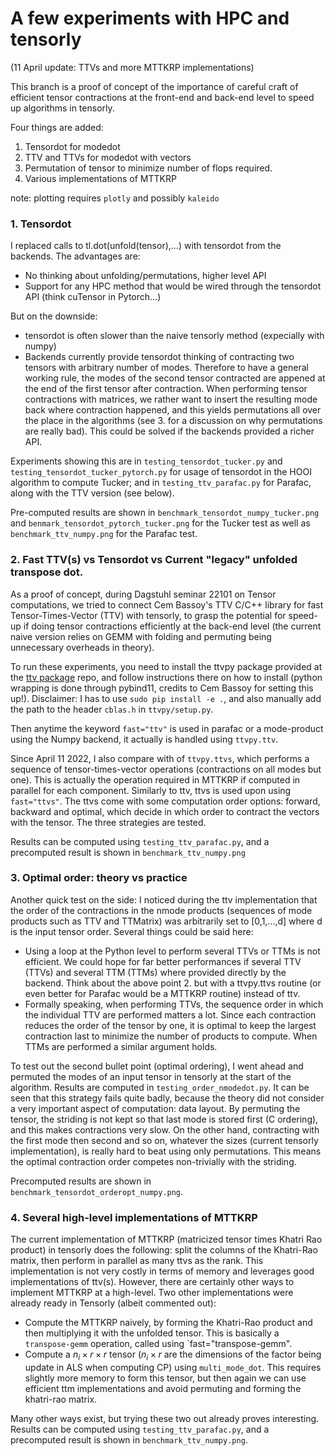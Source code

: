 # A few experiments with HPC and tensorly

(11 April update: TTVs and more MTTKRP implementations)

This branch is a proof of concept of the importance of careful craft of efficient tensor contractions at the front-end and back-end level to speed up algorithms in tensorly.

Four things are added:
1. Tensordot for modedot
2. TTV and TTVs for modedot with vectors
3. Permutation of tensor to minimize number of flops required.
4. Various implementations of MTTKRP

note: plotting requires `plotly` and possibly `kaleido`

### 1. Tensordot
I replaced calls to tl.dot(unfold(tensor),...)  with tensordot from the backends. The advantages are:
+ No thinking about unfolding/permutations, higher level API
+ Support for any HPC method that would be wired through the tensordot API (think cuTensor in Pytorch...)

But on the downside:
- tensordot is often slower than the naive tensorly method (expecially with numpy)
- Backends currently provide tensordot thinking of contracting two tensors with arbitrary number of modes. Therefore to have a general working rule, the modes of the second tensor contracted are appened at the end of the first tensor after contraction. When performing tensor contractions with matrices, we rather want to insert the resulting mode back where contraction happened, and this yields permutations all over the place in the algorithms (see 3. for a discussion on why permutations are really bad). This could be solved if the backends provided a richer API.

Experiments showing this are in `testing_tensordot_tucker.py` and `testing_tensordot_tucker_pytorch.py` for usage of tensordot in the HOOI algorithm to compute Tucker; and in `testing_ttv_parafac.py` for Parafac, along with the TTV version (see below).

Pre-computed results are shown in `benchmark_tensordot_numpy_tucker.png` and `benmark_tensordot_pytorch_tucker.png` for the Tucker test as well as `benchmark_ttv_numpy.png` for the Parafac test.

### 2. Fast TTV(s) vs Tensordot vs Current "legacy" unfolded transpose dot.
As a proof of concept, during Dagstuhl seminar 22101 on Tensor computations, we tried to connect Cem Bassoy's TTV C/C++ library for fast Tensor-Times-Vector (TTV) with tensorly, to grasp the potential for speed-up if doing tensor contractions efficiently at the back-end level (the current naive version relies on GEMM with folding and permuting being unnecessary overheads in theory).

To run these experiments, you need to install the ttvpy package provided at the [ttv package](https://github.com/bassoy/ttv/tree/master/ttvpy) repo, and follow instructions there on how to install (python wrapping is done through pybind11, credits to Cem Bassoy for setting this up!). Disclaimer: I has to use `sudo pip install -e .`, and also manually add the path to the header `cblas.h` in `ttvpy/setup.py`.

Then anytime the keyword `fast="ttv"` is used in parafac or a mode-product using the Numpy backend, it actually is handled using `ttvpy.ttv`.

Since April 11 2022, I also compare with of `ttvpy.ttvs`, which performs a sequence of tensor-times-vector operations (contractions on all modes but one). This is actually the operation required in MTTKRP if computed in parallel for each component. Similarly to ttv, ttvs is used upon using `fast="ttvs"`. The ttvs come with some computation order options: forward, backward and optimal, which decide in which order to contract the vectors with the tensor. The three strategies are tested.

Results can be computed using `testing_ttv_parafac.py`, and a precomputed result is shown in `benchmark_ttv_numpy.png`

### 3. Optimal order: theory vs practice
Another quick test on the side: I noticed during the ttv implementation that the order of the contractions in the nmode products (sequences of mode products such as TTV and TTMatrix) was arbitrarily set to [0,1,...,d] where d is the input tensor order. Several things could be said here:
- Using a loop at the Python level to perform several TTVs or TTMs is not efficient. We could hope for far better performances if several TTV (TTVs) and several TTM (TTMs) where provided directly by the backend. Think about the above point 2. but with a ttvpy.ttvs routine (or even better for Parafac would be a MTTKRP routine) instead of ttv.
- Formally speaking, when performing TTVs, the sequence order in which the individual TTV are performed matters a lot. Since each contraction reduces the order of the tensor by one, it is optimal to keep the largest contraction last to minimize the number of products to compute. When TTMs are performed a similar argument holds.

To test out the second bullet point (optimal ordering), I went ahead and permuted the modes of an input tensor in tensorly at the start of the algorithm. Results are computed in `testing_order_nmodedot.py`. It can be seen that this strategy fails quite badly, because the theory did not consider a very important aspect of computation: data layout. By permuting the tensor, the striding is not kept so that last mode is stored first (C ordering), and this makes contractions very slow. On the other hand, contracting with the first mode then second and so on, whatever the sizes (current tensorly implementation), is really hard to beat using only permutations. This means the optimal contraction order competes non-trivially with the striding.

Precomputed results are shown in `benchmark_tensordot_orderopt_numpy.png`.

### 4. Several high-level implementations of MTTKRP
The current implementation of MTTKRP (matricized tensor times Khatri Rao product) in tensorly does the following: split the columns of the Khatri-Rao matrix, then perform in parallel as many ttvs as the rank. This implementation is not very costly in terms of memory and leverages good implementations of ttv(s). However, there are certainly other ways to implement MTTKRP at a high-level. Two other implementations were already ready in Tensorly (albeit commented out):
- Compute the MTTKRP naively, by forming the Khatri-Rao product and then multiplying it with the unfolded tensor. This is basically a `transpose-gemm` operation, called using `fast="transpose-gemm".
- Compute a $n_i \times r \times r$ tensor ($n_i \times r$ are the dimensions of the factor being update in ALS when computing CP) using `multi_mode_dot`. This requires slightly more memory to form this tensor, but then again we can use efficient ttm implementations and avoid permuting and forming the khatri-rao matrix.

Many other ways exist, but trying these two out already proves interesting. Results can be computed using `testing_ttv_parafac.py`, and a precomputed result is shown in `benchmark_ttv_numpy.png`.